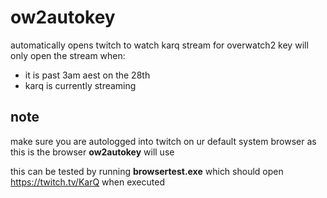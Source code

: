 # ow2autokey
automatically opens twitch to watch karq stream for overwatch2 key
will only open the stream when:
- it is past 3am aest on the 28th
- karq is currently streaming


## **note**
make sure you are autologged into twitch on ur default system browser as this is the browser **ow2autokey** will use

this can be tested by running **browsertest.exe** which should open https://twitch.tv/KarQ when executed

